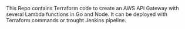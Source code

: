 This Repo contains Terraform code to create an AWS API Gateway with several Lambda functions in Go and Node.
It can be deployed with Terraform commands or trought Jenkins pipeline.
